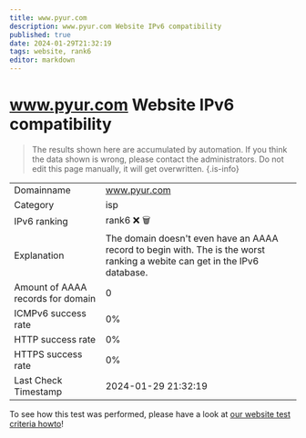 ```yaml
---
title: www.pyur.com
description: www.pyur.com Website IPv6 compatibility
published: true
date: 2024-01-29T21:32:19
tags: website, rank6
editor: markdown
---
```


# www.pyur.com Website IPv6 compatibility

> The results shown here are accumulated by automation. If you think the data shown is wrong, please contact the administrators. 
> Do not edit this page manually, it will get overwritten.
{.is-info}


|   |   |
| - | - |
| Domainname | www.pyur.com
| Category | isp |
| IPv6 ranking | rank6 :x: :wastebasket: |
| Explanation | The domain doesn't even have an AAAA record to begin with. The is the worst ranking a webite can get in the IPv6 database. |
| Amount of AAAA records for domain | 0 |
| ICMPv6 success rate | 0%|
| HTTP success rate | 0% |
| HTTPS success rate | 0% |
| Last Check Timestamp | 2024-01-29 21:32:19 |

To see how this test was performed, please have a look at [our website test criteria howto](/howto/testcriteria/website)!


